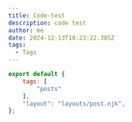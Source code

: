 ```yaml
---
title: Code-test
description: code test
author: me
date: 2024-12-13T18:23:22.385Z
tags:
  - Tags
---
```

```javascript
export default {
	tags: [
		"posts"
	],
	"layout": "layouts/post.njk",
};
```